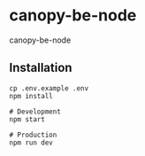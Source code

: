 # canopy-be-node
canopy-be-node

## Installation
```
cp .env.example .env
npm install

# Development
npm start

# Production
npm run dev
```
